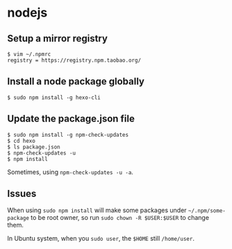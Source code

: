 # nodejs

## Setup a mirror registry

```
$ vim ~/.npmrc
registry = https://registry.npm.taobao.org/
```

## Install a node package globally

```
$ sudo npm install -g hexo-cli
```

## Update the package.json file

```
$ sudo npm install -g npm-check-updates
$ cd hexo
$ ls package.json
$ npm-check-updates -u
$ npm install
```

Sometimes, using `npm-check-updates -u -a`.

## Issues

When using `sudo npm install` will make some packages under `~/.npm/some-package` to be root owner, so run `sudo chown -R $USER:$USER` to change them.

In Ubuntu system, when you `sudo user`, the `$HOME` still `/home/user`.
